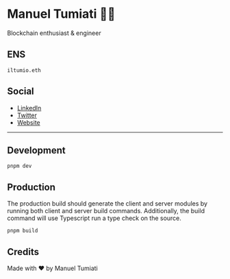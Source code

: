 # Manuel Tumiati 🧑‍💻
Blockchain enthusiast & engineer

## ENS
`iltumio.eth`

## Social

- [LinkedIn](https://linkedin.com/in/manuel-tumiati)
- [Twitter](https://twitter.com/iltumio)
- [Website](https://iltumio.dev)

---

## Development

```
pnpm dev
```
## Production

The production build should generate the client and server modules by running both client and server build commands. Additionally, the build command will use Typescript run a type check on the source.

```
pnpm build
```

## Credits
Made with ♥️ by Manuel Tumiati